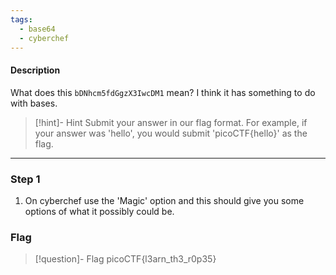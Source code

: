 ```yaml
---
tags:
  - base64
  - cyberchef
---
```

#### Description

What does this `bDNhcm5fdGgzX3IwcDM1` mean? I think it has something to do with bases.

> [!hint]- Hint
>Submit your answer in our flag format. For example, if your answer was 'hello', you would submit 'picoCTF{hello}' as the flag.

---

### Step 1
1. On cyberchef use the 'Magic' option and this should give you some options of what it possibly could be.


### Flag
> [!question]- Flag
> picoCTF{l3arn_th3_r0p35}







